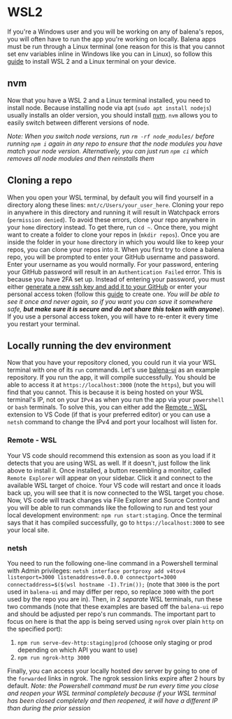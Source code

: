 # WSL2

If you're a Windows user and you will be working on any of balena's repos, you will often have to run the app you're working on locally. Balena apps must be run through a Linux terminal (one reason for this is that you cannot set env variables inline in Windows like you can in Linux), so follow this [guide](https://docs.microsoft.com/en-us/windows/wsl/install-win10) to install WSL 2 and a Linux terminal on your device.

## nvm
Now that you have a WSL 2 and a Linux terminal installed, you need to install node. Because installing node via apt (`sudo apt install nodejs`) usually installs an older version, you should install [nvm](https://github.com/nvm-sh/nvm). `nvm` allows you to easily switch between different versions of node.

*Note: When you switch node versions, run `rm -rf node_modules/` before running `npm i` again in any repo to ensure that the node modules you have match your node version. Alternatively, you can just run `npm ci` which removes all node modules and then reinstalls them*

## Cloning a repo
When you open your WSL terminal, by default you will find yourself in a directory along these lines: `mnt/c/Users/your_user_here`. Cloning your repo in anywhere in this directory and running it will result in Watchpack errors (`permission denied`). To avoid these errors, clone your repo anywhere in your `home` directory instead. To get there, run `cd ~`. Once there, you might want to create a folder to clone your repos in (`mkdir repos`). Once you are inside the folder in your `home` directory in which you would like to keep your repos, you can clone your repos into it. When you first try to clone a balena repo, you will be prompted to enter your GitHub username and password. Enter your username as you would normally. For your password, entering your GitHub password will result in an `Authentication Failed` error. This is because you have 2FA set up. Instead of entering your password, you must either [generate a new ssh key and add it to your GitHub](https://docs.github.com/en/github/authenticating-to-github/connecting-to-github-with-ssh/generating-a-new-ssh-key-and-adding-it-to-the-ssh-agent) or enter your personal access token (follow this [guide](https://webkul.com/blog/github-push-with-two-factor-authentication/) to create one. *You will be able to see it once and never again, so if you want you can save it somewhere safe, **but make sure it is secure and do not share this token with anyone***). If you use a personal access token, you will have to re-enter it every time you restart your terminal.

## Locally running the dev environment
Now that you have your repository cloned, you could run it via your WSL terminal with one of its `run` commands. Let's use [balena-ui](https://github.com/balena-io/balena-ui) as an example repository. If you run the app, it will compile successfully. You should be able to access it at `https://localhost:3000` (note the `https`), but you will find that you cannot. This is because it is being hosted on your WSL terminal's IP, not on your `IPv4` as when you run the app via your `powershell` or `bash` terminals. To solve this, you can either add the [Remote - WSL](https://marketplace.visualstudio.com/items?itemName=ms-vscode-remote.remote-wsl) extension to VS Code (if that is your preferred editor) or you can use a `netsh` command to change the IPv4 and port your localhost will listen for.

### Remote - WSL
Your VS code should recommend this extension as soon as you load if it detects that you are using WSL as well. If it doesn't, just follow the link above to install it. Once installed, a button resembling a monitor, called `Remote Explorer` will appear on your sidebar. Click it and connect to the available WSL target of choice. Your VS code will restart and once it loads back up, you will see that it is now connected to the WSL target you chose. Now, VS code will track changes via File Explorer and Source Control and you will be able to run commands like the following to run and test your local development environment: `npm run start:staging`. Once the terminal says that it has compiled successfully, go to `https://localhost:3000` to see your local site.

### netsh
You need to run the following one-line command in a Powershell terminal with Admin privileges: `netsh interface portproxy add v4tov4 listenport=3000 listenaddress=0.0.0.0 connectport=3000 connectaddress=$($(wsl hostname -I).Trim());` (note that `3000` is the port used in `balena-ui` and may differ per repo, so replace `3000` with the port used by the repo you are in). Then, in 2 *separate* WSL terminals, run these two commands (note that these examples are based off the `balena-ui` repo and should be adjusted per repo's run commands. The important part to focus on here is that the app is being served using `ngrok` over plain `http` on the specified port):
1. `npm run serve-dev-http:staging|prod` (choose only staging or prod depending on which API you want to use)
2. `npm run ngrok-http 3000`

Finally, you can access your locally hosted dev server by going to one of the `forwarded` links in ngrok. The ngrok session links expire after 2 hours by default.
*Note: the Powershell command must be run every time you close and reopen your WSL terminal completely because if your WSL terminal has been closed completely and then reopened, it will have a different IP than during the prior session*